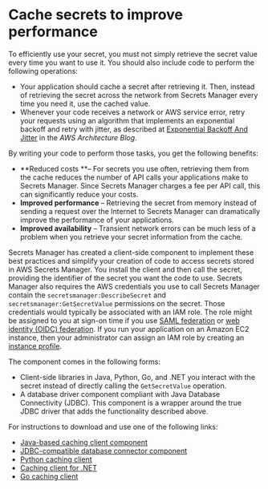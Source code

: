 # Cache secrets to improve performance<a name="use-client-side-caching"></a><a name="use-client-side-caching-components"></a>

To efficiently use your secret, you must not simply retrieve the secret value every time you want to use it\. You should also include code to perform the following operations:
+ Your application should cache a secret after retrieving it\. Then, instead of retrieving the secret across the network from Secrets Manager every time you need it, use the cached value\. 
+ Whenever your code receives a network or AWS service error, retry your requests using an algorithm that implements an exponential backoff and retry with jitter, as described at [Exponential Backoff And Jitter](http://aws.amazon.com/blogs/architecture/exponential-backoff-and-jitter/) in the *AWS Architecture Blog*\.

By writing your code to perform those tasks, you get the following benefits:
+ **Reduced costs **– For secrets you use often, retrieving them from the cache reduces the number of API calls your applications make to Secrets Manager\. Since Secrets Manager charges a fee per API call, this can significantly reduce your costs\.
+ **Improved performance** – Retrieving the secret from memory instead of sending a request over the Internet to Secrets Manager can dramatically improve the performance of your applications\.
+ **Improved availability** – Transient network errors can be much less of a problem when you retrieve your secret information from the cache\. 

Secrets Manager has created a client\-side component to implement these best practices and simplify your creation of code to access secrets stored in AWS Secrets Manager\. You install the client and then call the secret, providing the identifier of the secret you want the code to use\. Secrets Manager also requires the AWS credentials you use to call Secrets Manager contain the `secretsmanager:DescribeSecret` and `secretsmanager:GetSecretValue` permissions on the secret\. Those credentials would typically be associated with an IAM role\. The role might be assigned to you at sign\-on time if you use [SAML federation](https://docs.aws.amazon.com/IAM/latest/UserGuide/id_roles_providers_saml.html) or [web identity \(OIDC\) federation](https://docs.aws.amazon.com/IAM/latest/UserGuide/id_roles_providers_oidc.html)\. If you run your application on an Amazon EC2 instance, then your administrator can assign an IAM role by creating an [instance profile](https://docs.aws.amazon.com/AWSEC2/latest/UserGuide/iam-roles-for-amazon-ec2.html)\. 

The component comes in the following forms:
+ Client\-side libraries in Java, Python, Go, and \.NET you interact with the secret instead of directly calling the `GetSecretValue` operation\.
+ A database driver component compliant with Java Database Connectivity \(JDBC\)\. This component is a wrapper around the true JDBC driver that adds the functionality described above\.

For instructions to download and use one of the following links:
+ [Java\-based caching client component](https://github.com/aws/aws-secretsmanager-caching-java )
+ [JDBC\-compatible database connector component](https://github.com/aws/aws-secretsmanager-jdbc )
+ [Python caching client](https://github.com/aws/aws-secretsmanager-caching-python )
+ [Caching client for \.NET](https://github.com/aws/aws-secretsmanager-caching-net )
+ [Go caching client](https://github.com/aws/aws-secretsmanager-caching-go )